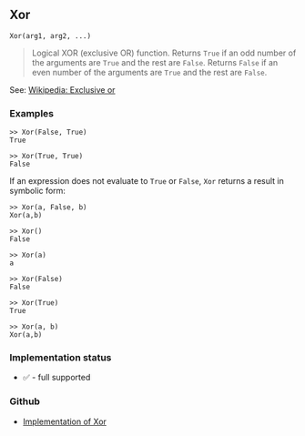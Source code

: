 ## Xor

```
Xor(arg1, arg2, ...)
```

> Logical XOR (exclusive OR) function. Returns `True` if an odd number of the arguments are `True` and the rest are `False`. Returns `False` if an even number of the arguments are `True` and the rest are `False`.
	
See: [Wikipedia: Exclusive or](https://en.wikipedia.org/wiki/Exclusive_or)

### Examples

```
>> Xor(False, True)
True

>> Xor(True, True)
False
```

If an expression does not evaluate to `True` or `False`, `Xor` returns a result in symbolic form:

```
>> Xor(a, False, b)
Xor(a,b)

>> Xor()
False

>> Xor(a)
a

>> Xor(False)
False

>> Xor(True)
True

>> Xor(a, b)
Xor(a,b)
```






### Implementation status

* &#x2705; - full supported

### Github

* [Implementation of Xor](https://github.com/axkr/symja_android_library/blob/master/symja_android_library/matheclipse-core/src/main/java/org/matheclipse/core/builtin/BooleanFunctions.java#L4908) 
